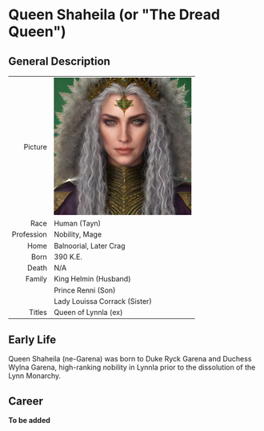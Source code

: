 # Queen Shaheila (or "The Dread Queen")

## General Description
| | |
|-------------:|:--------------------|
| Picture      | <img src="./images/people/Shaheila.jpg" alt="Queen Shaheila" width="275"/> |
| Race         | Human (Tayn)                        |
| Profession   | Nobility, Mage                       |
| Home         | Balnoorial, Later Crag               |
| Born         | 390 K.E.                             |
| Death        | N/A                                  |
| Family       | King Helmin (Husband)                |
|              | Prince Renni (Son)                   |
|              | Lady Louissa Corrack (Sister)        |
| Titles       | Queen of Lynnla (ex)                 |

## Early Life

Queen Shaheila (ne-Garena) was born to Duke Ryck Garena and Duchess Wylna Garena, high-ranking nobility in Lynnla prior to the dissolution of the Lynn Monarchy.

## Career

__To be added__
